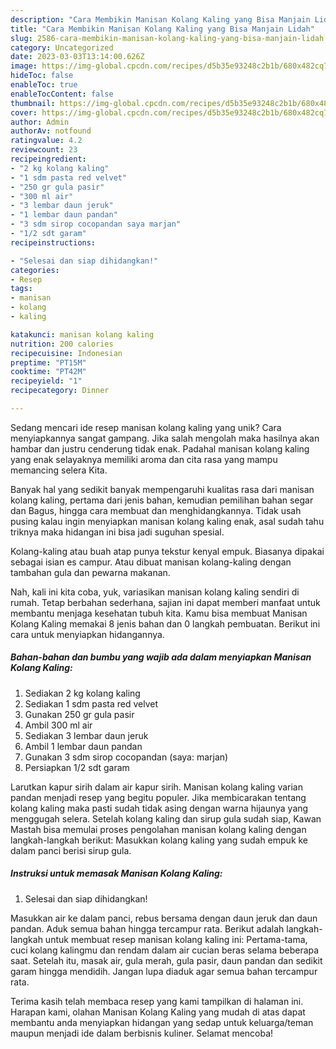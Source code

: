 ```yaml
---
description: "Cara Membikin Manisan Kolang Kaling yang Bisa Manjain Lidah"
title: "Cara Membikin Manisan Kolang Kaling yang Bisa Manjain Lidah"
slug: 2586-cara-membikin-manisan-kolang-kaling-yang-bisa-manjain-lidah
category: Uncategorized
date: 2023-03-03T13:14:00.626Z
image: https://img-global.cpcdn.com/recipes/d5b35e93248c2b1b/680x482cq70/manisan-kolang-kaling-foto-resep-utama.jpg
hideToc: false
enableToc: true
enableTocContent: false
thumbnail: https://img-global.cpcdn.com/recipes/d5b35e93248c2b1b/680x482cq70/manisan-kolang-kaling-foto-resep-utama.jpg
cover: https://img-global.cpcdn.com/recipes/d5b35e93248c2b1b/680x482cq70/manisan-kolang-kaling-foto-resep-utama.jpg
author: Admin
authorAv: notfound
ratingvalue: 4.2
reviewcount: 23
recipeingredient:
- "2 kg kolang kaling"
- "1 sdm pasta red velvet"
- "250 gr gula pasir"
- "300 ml air"
- "3 lembar daun jeruk"
- "1 lembar daun pandan"
- "3 sdm sirop cocopandan saya marjan"
- "1/2 sdt garam"
recipeinstructions:

- "Selesai dan siap dihidangkan!"
categories:
- Resep
tags:
- manisan
- kolang
- kaling

katakunci: manisan kolang kaling 
nutrition: 200 calories
recipecuisine: Indonesian
preptime: "PT15M"
cooktime: "PT42M"
recipeyield: "1"
recipecategory: Dinner

---
```





Sedang mencari ide resep manisan kolang kaling yang unik? Cara menyiapkannya sangat gampang. Jika salah mengolah maka hasilnya akan hambar dan justru cenderung tidak enak. Padahal manisan kolang kaling yang enak selayaknya memiliki aroma dan cita rasa yang mampu memancing selera Kita.





Banyak hal yang sedikit banyak mempengaruhi kualitas rasa dari manisan kolang kaling, pertama dari jenis bahan, kemudian pemilihan bahan segar dan Bagus, hingga cara membuat dan menghidangkannya. Tidak usah pusing kalau ingin menyiapkan manisan kolang kaling enak,      asal sudah tahu triknya maka hidangan ini bisa jadi suguhan spesial.














Kolang-kaling atau buah atap punya tekstur kenyal empuk. Biasanya dipakai sebagai isian es campur. Atau dibuat manisan kolang-kaling dengan tambahan gula dan pewarna makanan.






Nah, kali ini kita coba, yuk, variasikan manisan kolang kaling sendiri di rumah. Tetap berbahan sederhana, sajian ini dapat memberi manfaat untuk membantu menjaga kesehatan tubuh kita. Kamu bisa membuat Manisan Kolang Kaling memakai 8 jenis bahan dan 0 langkah pembuatan. Berikut ini cara untuk menyiapkan hidangannya.

<!--inarticleads1-->

##### Bahan-bahan dan bumbu yang wajib ada dalam menyiapkan Manisan Kolang Kaling:

1. Sediakan 2 kg kolang kaling
1. Sediakan 1 sdm pasta red velvet
1. Gunakan 250 gr gula pasir
1. Ambil 300 ml air
1. Sediakan 3 lembar daun jeruk
1. Ambil 1 lembar daun pandan
1. Gunakan 3 sdm sirop cocopandan (saya: marjan)
1. Persiapkan 1/2 sdt garam


Larutkan kapur sirih dalam air kapur sirih. Manisan kolang kaling varian pandan menjadi resep yang begitu populer. Jika membicarakan tentang kolang kaling maka pasti sudah tidak asing dengan warna hijaunya yang menggugah selera. Setelah kolang kaling dan sirup gula sudah siap, Kawan Mastah bisa memulai proses pengolahan manisan kolang kaling dengan langkah-langkah berikut: Masukkan kolang kaling yang sudah empuk ke dalam panci berisi sirup gula. 

<!--inarticleads2-->

##### Instruksi untuk memasak Manisan Kolang Kaling:


1. Selesai dan siap dihidangkan!

Masukkan air ke dalam panci, rebus bersama dengan daun jeruk dan daun pandan. Aduk semua bahan hingga tercampur rata. Berikut adalah langkah-langkah untuk membuat resep manisan kolang kaling ini: Pertama-tama, cuci kolang kalingmu dan rendam dalam air cucian beras selama beberapa saat. Setelah itu, masak air, gula merah, gula pasir, daun pandan dan sedikit garam hingga mendidih. Jangan lupa diaduk agar semua bahan tercampur rata. 

Terima kasih telah membaca resep yang kami tampilkan di halaman ini. Harapan kami, olahan Manisan Kolang Kaling yang mudah di atas dapat membantu anda menyiapkan hidangan yang sedap untuk keluarga/teman maupun menjadi ide dalam berbisnis kuliner. Selamat mencoba!
